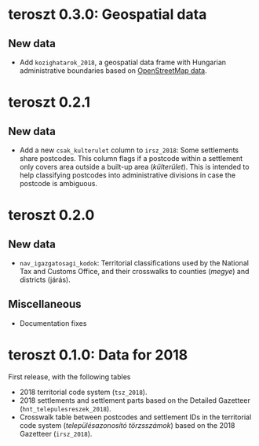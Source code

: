 # teroszt 0.3.0: Geospatial data

## New data

  * Add `kozighatarok_2018`, a geospatial data frame with Hungarian administrative boundaries based on [OpenStreetMap data](https://data2.openstreetmap.hu/hatarok/).

# teroszt 0.2.1

## New data

  * Add a new `csak_kulterulet` column to `irsz_2018`: Some settlements share postcodes. This column flags if a postcode within a settlement only covers area outside a built-up area (*külterület*). This is intended to help classifying postcodes into administrative divisions in case the postcode is ambiguous.

# teroszt 0.2.0

## New data

  * `nav_igazgatosagi_kodok`: Territorial classifications used by the National Tax and Customs Office, and their crosswalks to counties (*megye*) and districts (járás).

## Miscellaneous

  * Documentation fixes

# teroszt 0.1.0: Data for 2018

First release, with the following tables

  * 2018 territorial code system (`tsz_2018`).
  * 2018 settlements and settlement parts based on the Detailed Gazetteer (`hnt_telepulesreszek_2018`).
  * Crosswalk table between postcodes and settlement IDs in the territorial code system (*településazonosító törzsszámok*) based on the 2018 Gazetteer (`irsz_2018`).
